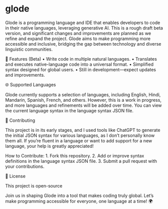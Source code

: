 # glode

Glode is a programming language and IDE that enables developers to code in their native languages, leveraging generative AI. This is a rough draft beta version, and significant changes and improvements are planned as we refine and expand the project. Glode aims to make programming more accessible and inclusive, bridging the gap between technology and diverse linguistic communities.

🚀 Features (Beta)
	•	Write code in multiple natural languages.
	•	Translates and executes native-language code into a universal format.
	•	Simplified syntax designed for global users.
	•	Still in development—expect updates and improvements.

🌐 Supported Languages

Glode currently supports a selection of languages, including English, Hindi, Mandarin, Spanish, French, and others. However, this is a work in progress, and more languages and refinements will be added over time. You can view the current language syntax in the language syntax JSON file.

🤝 Contributing

This project is in its early stages, and I used tools like ChatGPT to generate the initial JSON syntax for various languages, as I don’t personally know them all. If you’re fluent in a language or want to add support for a new language, your help is greatly appreciated!

How to Contribute:
	1.	Fork this repository.
	2.	Add or improve syntax definitions in the language syntax JSON file.
	3.	Submit a pull request with your contributions.

📜 License

This project is open-source

Join us in shaping Glode into a tool that makes coding truly global. Let’s make programming accessible for everyone, one language at a time! 🌍
